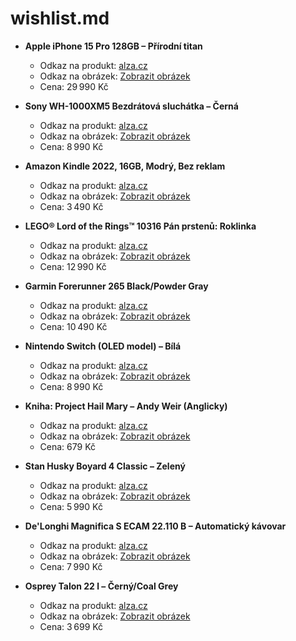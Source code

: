 # wishlist.md

- **Apple iPhone 15 Pro 128GB – Přírodní titan**
  - Odkaz na produkt: [alza.cz](https://www.alza.cz/iphone-15-pro?dq=7927757)
  - Odkaz na obrázek: [Zobrazit obrázek](https://cdn.alza.cz/ImgW.ashx?fd=f16&cd=RI047b4)
  - Cena: 29 990 Kč

- **Sony WH-1000XM5 Bezdrátová sluchátka – Černá**
  - Odkaz na produkt: [alza.cz](https://www.alza.cz/sony-noise-cancelling-wh-1000xm5-cerna-model-2022-d7151070.htm)
  - Odkaz na obrázek: [Zobrazit obrázek](https://cdn.alza.cz/ImgW.ashx?fd=f16&cd=SOHW1000XM5B)
  - Cena: 8 990 Kč

- **Amazon Kindle 2022, 16GB, Modrý, Bez reklam**
  - Odkaz na produkt: [alza.cz](https://www.alza.cz/amazon-kindle-kindle-11-16gb-blue-bez-reklamy-d7617084.htm)
  - Odkaz na obrázek: [Zobrazit obrázek](https://cdn.alza.cz/ImgW.ashx?fd=f16&cd=MD050c171b)
  - Cena: 3 490 Kč

- **LEGO® Lord of the Rings™ 10316 Pán prstenů: Roklinka**
  - Odkaz na produkt: [alza.cz](https://www.alza.cz/hracky/lego-lord-of-the-rings-10316-pan-prstenu-roklinka-d7674772.htm)
  - Odkaz na obrázek: [Zobrazit obrázek](https://cdn.alza.cz/ImgW.ashx?fd=f16&cd=LEGO10316)
  - Cena: 12 990 Kč

- **Garmin Forerunner 265 Black/Powder Gray**
  - Odkaz na produkt: [alza.cz](https://www.alza.cz/garmin-forerunner-265-black-powder-gray-d7674520.htm)
  - Odkaz na obrázek: [Zobrazit obrázek](https://cdn.alza.cz/ImgW.ashx?fd=f16&cd=PPfr256b1)
  - Cena: 10 490 Kč

- **Nintendo Switch (OLED model) – Bílá**
  - Odkaz na produkt: [alza.cz](https://www.alza.cz/gaming/nintendo-switch-oled-model-neon-blue-neon-red?dq=6591343)
  - Odkaz na obrázek: [Zobrazit obrázek](https://cdn.alza.cz/ImgW.ashx?fd=f16&cd=NSWITCHOLEDW)
  - Cena: 8 990 Kč

- **Kniha: Project Hail Mary – Andy Weir (Anglicky)**
  - Odkaz na produkt: [alza.cz](https://www.alza.cz/media/project-hail-mary-a-novel-d7253202.htm)
  - Odkaz na obrázek: [Zobrazit obrázek](https://cdn.alza.cz/ImgW.ashx?fd=f16&cd=FKP0371189)
  - Cena: 679 Kč

- **Stan Husky Boyard 4 Classic – Zelený**
  - Odkaz na produkt: [alza.cz](https://www.alza.cz/sport/husky-boyard-4-classic-zeleny-d4191156.htm)
  - Odkaz na obrázek: [Zobrazit obrázek](https://cdn.alza.cz/ImgW.ashx?fd=f16&cd=HUSKYBOYARD4)
  - Cena: 5 990 Kč

- **De'Longhi Magnifica S ECAM 22.110 B – Automatický kávovar**
  - Odkaz na produkt: [alza.cz](https://www.alza.cz/delonghi-magnifica-s-ecam-22110-b-d255129.htm)
  - Odkaz na obrázek: [Zobrazit obrázek](https://cdn.alza.cz/ImgW.ashx?fd=f16&cd=DELMAGS22B)
  - Cena: 7 990 Kč

- **Osprey Talon 22 l – Černý/Coal Grey**
  - Odkaz na produkt: [alza.cz](https://www.alza.cz/sport/osprey-talon-22-l-black-coal-grey-d12830638.htm)
  - Odkaz na obrázek: [Zobrazit obrázek](https://cdn.alza.cz/ImgW.ashx?fd=f16&cd=OSPTALON22BK)
  - Cena: 3 699 Kč